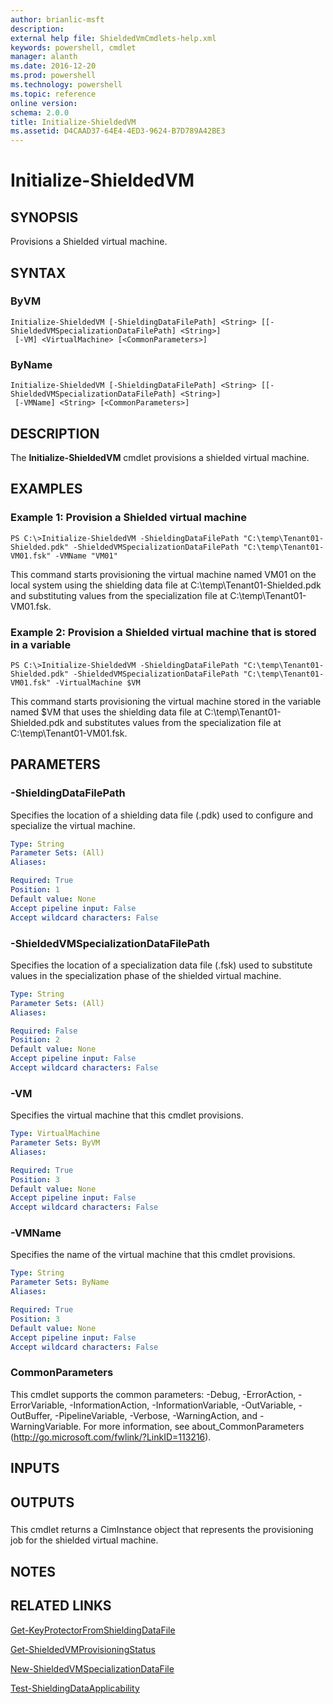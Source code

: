 ```yaml
---
author: brianlic-msft
description: 
external help file: ShieldedVmCmdlets-help.xml
keywords: powershell, cmdlet
manager: alanth
ms.date: 2016-12-20
ms.prod: powershell
ms.technology: powershell
ms.topic: reference
online version: 
schema: 2.0.0
title: Initialize-ShieldedVM
ms.assetid: D4CAAD37-64E4-4ED3-9624-B7D789A42BE3
---
```


# Initialize-ShieldedVM

## SYNOPSIS
Provisions a Shielded virtual machine.

## SYNTAX

### ByVM
```
Initialize-ShieldedVM [-ShieldingDataFilePath] <String> [[-ShieldedVMSpecializationDataFilePath] <String>]
 [-VM] <VirtualMachine> [<CommonParameters>]
```

### ByName
```
Initialize-ShieldedVM [-ShieldingDataFilePath] <String> [[-ShieldedVMSpecializationDataFilePath] <String>]
 [-VMName] <String> [<CommonParameters>]
```

## DESCRIPTION
The **Initialize-ShieldedVM** cmdlet provisions a shielded virtual machine.

## EXAMPLES

### Example 1: Provision a Shielded virtual machine
```
PS C:\>Initialize-ShieldedVM -ShieldingDataFilePath "C:\temp\Tenant01-Shielded.pdk" -ShieldedVMSpecializationDataFilePath "C:\temp\Tenant01-VM01.fsk" -VMName "VM01"
```

This command starts provisioning the virtual machine named VM01 on the local system using the shielding data file at C:\temp\Tenant01-Shielded.pdk and substituting values from the specialization file at C:\temp\Tenant01-VM01.fsk.

### Example 2: Provision a Shielded virtual machine that is stored in a variable
```
PS C:\>Initialize-ShieldedVM -ShieldingDataFilePath "C:\temp\Tenant01-Shielded.pdk" -ShieldedVMSpecializationDataFilePath "C:\temp\Tenant01-VM01.fsk" -VirtualMachine $VM
```

This command starts provisioning the virtual machine stored in the variable named $VM that uses the shielding data file at C:\temp\Tenant01-Shielded.pdk and substitutes values from the specialization file at C:\temp\Tenant01-VM01.fsk.

## PARAMETERS

### -ShieldingDataFilePath
Specifies the location of a shielding data file (.pdk) used to configure and specialize the virtual machine.

```yaml
Type: String
Parameter Sets: (All)
Aliases: 

Required: True
Position: 1
Default value: None
Accept pipeline input: False
Accept wildcard characters: False
```

### -ShieldedVMSpecializationDataFilePath
Specifies the location of a specialization data file (.fsk) used to substitute values in the specialization phase of the shielded virtual machine.

```yaml
Type: String
Parameter Sets: (All)
Aliases: 

Required: False
Position: 2
Default value: None
Accept pipeline input: False
Accept wildcard characters: False
```

### -VM
Specifies the virtual machine that this cmdlet provisions.

```yaml
Type: VirtualMachine
Parameter Sets: ByVM
Aliases: 

Required: True
Position: 3
Default value: None
Accept pipeline input: False
Accept wildcard characters: False
```

### -VMName
Specifies the name of the virtual machine that this cmdlet provisions.

```yaml
Type: String
Parameter Sets: ByName
Aliases: 

Required: True
Position: 3
Default value: None
Accept pipeline input: False
Accept wildcard characters: False
```

### CommonParameters
This cmdlet supports the common parameters: -Debug, -ErrorAction, -ErrorVariable, -InformationAction, -InformationVariable, -OutVariable, -OutBuffer, -PipelineVariable, -Verbose, -WarningAction, and -WarningVariable. For more information, see about_CommonParameters (http://go.microsoft.com/fwlink/?LinkID=113216).

## INPUTS

## OUTPUTS

###  
This cmdlet returns a CimInstance object that represents the provisioning job for the shielded virtual machine.

## NOTES

## RELATED LINKS

[Get-KeyProtectorFromShieldingDataFile](./Get-KeyProtectorFromShieldingDataFile.md)

[Get-ShieldedVMProvisioningStatus](./Get-ShieldedVMProvisioningStatus.md)

[New-ShieldedVMSpecializationDataFile](./New-ShieldedVMSpecializationDataFile.md)

[Test-ShieldingDataApplicability](./Test-ShieldingDataApplicability.md)

